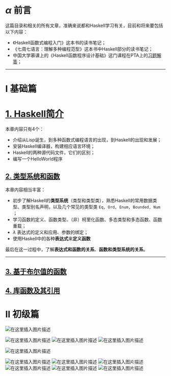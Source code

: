 

# $\alpha$ 前言
这篇目录和相关的所有文章，准确来说都和Haskell学习有关，目前和将来要包括以下内容：
- 《Haskell函数式编程入门》这本书的读书笔记；
- 《七周七语言：理解多种编程范型》这本书中Haskell部分的读书笔记；
- 中国大学慕课上的《Haskell函数程序设计基础》这门课程在PTA上的[习题解答](https://memcpy0.blog.csdn.net/article/details/119140426)；

---
# I 基础篇

# [1. Haskell简介](https://memcpy0.blog.csdn.net/article/details/119140114)
本章内容只有4个：
- 介绍从Lisp诞生，到多种函数式编程语言的出现，到Haskell的出现和发展；
- 安装Haskell编译器，构建相应语言环境；
- Haskell的两种源代码文件，它们的区别；
- 编写一个HelloWorld程序

 
## [2. 类型系统和函数](https://memcpy0.blog.csdn.net/article/details/119045304)
本章内容相当丰富：
- 初步了解Haskell的**类型系统**（类型和类型类），熟悉Haskell的常用数据类型、类型别名声明，以及几个常见的类型类 `Eq, Ord, Enum, Bounded, Num` ；
- 学习函数的定义、函数类型、（非）柯里化函数、多态类型和多态函数、函数重载；
- $\lambda$ 表达式的定义和应用、参数的绑定；
- 使用Haskell中的各种**表达式**来**定义函数**

最后在这一过程中，了解**表达式和函数的关系**、**函数和类型系统的关系**。

---
## [3. 基于布尔值的函数]()
## [4. 库函数及其引用]()
# II 初级篇


![在这里插入图片描述](https://img-blog.csdnimg.cn/b4d5c6600d244be38b24a882c0c7f83d.png?x-oss-process=image/watermark,type_ZmFuZ3poZW5naGVpdGk,shadow_10,text_aHR0cHM6Ly9ibG9nLmNzZG4ubmV0L215UmVhbGl6YXRpb24=,size_16,color_FFFFFF,t_70)


![在这里插入图片描述](https://img-blog.csdnimg.cn/6346d173f17a48e698240cc2d12e7da3.png?x-oss-process=image/watermark,type_ZmFuZ3poZW5naGVpdGk,shadow_10,text_aHR0cHM6Ly9ibG9nLmNzZG4ubmV0L215UmVhbGl6YXRpb24=,size_16,color_FFFFFF,t_70)
![在这里插入图片描述](https://img-blog.csdnimg.cn/2ae8ee15fbe54bfc9ab1f4bec30a582c.png?x-oss-process=image/watermark,type_ZmFuZ3poZW5naGVpdGk,shadow_10,text_aHR0cHM6Ly9ibG9nLmNzZG4ubmV0L215UmVhbGl6YXRpb24=,size_16,color_FFFFFF,t_70)
![在这里插入图片描述](https://img-blog.csdnimg.cn/b3f7f4a015004fe4a5c8475a1ff3dfbf.png?x-oss-process=image/watermark,type_ZmFuZ3poZW5naGVpdGk,shadow_10,text_aHR0cHM6Ly9ibG9nLmNzZG4ubmV0L215UmVhbGl6YXRpb24=,size_16,color_FFFFFF,t_70)

![在这里插入图片描述](https://img-blog.csdnimg.cn/6dd014a130c543dd81b7f377dc9dca5b.png?x-oss-process=image/watermark,type_ZmFuZ3poZW5naGVpdGk,shadow_10,text_aHR0cHM6Ly9ibG9nLmNzZG4ubmV0L215UmVhbGl6YXRpb24=,size_16,color_FFFFFF,t_70)

![在这里插入图片描述](https://img-blog.csdnimg.cn/8c6d1919f4f7455e84eba26a1ce5116c.png?x-oss-process=image/watermark,type_ZmFuZ3poZW5naGVpdGk,shadow_10,text_aHR0cHM6Ly9ibG9nLmNzZG4ubmV0L215UmVhbGl6YXRpb24=,size_16,color_FFFFFF,t_70)
![在这里插入图片描述](https://img-blog.csdnimg.cn/7ff37cedcb0047ee83e9f096167c7081.png?x-oss-process=image/watermark,type_ZmFuZ3poZW5naGVpdGk,shadow_10,text_aHR0cHM6Ly9ibG9nLmNzZG4ubmV0L215UmVhbGl6YXRpb24=,size_16,color_FFFFFF,t_70)
![在这里插入图片描述](https://img-blog.csdnimg.cn/3c0ef9249ff7488e83615281a083a6cb.png?x-oss-process=image/watermark,type_ZmFuZ3poZW5naGVpdGk,shadow_10,text_aHR0cHM6Ly9ibG9nLmNzZG4ubmV0L215UmVhbGl6YXRpb24=,size_16,color_FFFFFF,t_70)
![在这里插入图片描述](https://img-blog.csdnimg.cn/9fb76a128ec147cbaabef5db331afe4c.png?x-oss-process=image/watermark,type_ZmFuZ3poZW5naGVpdGk,shadow_10,text_aHR0cHM6Ly9ibG9nLmNzZG4ubmV0L215UmVhbGl6YXRpb24=,size_16,color_FFFFFF,t_70)
![在这里插入图片描述](https://img-blog.csdnimg.cn/d9380687cd644a1b864d949793df3beb.png?x-oss-process=image/watermark,type_ZmFuZ3poZW5naGVpdGk,shadow_10,text_aHR0cHM6Ly9ibG9nLmNzZG4ubmV0L215UmVhbGl6YXRpb24=,size_16,color_FFFFFF,t_70)
![在这里插入图片描述](https://img-blog.csdnimg.cn/a3fdd6787d8d429f95020cacd507c645.png?x-oss-process=image/watermark,type_ZmFuZ3poZW5naGVpdGk,shadow_10,text_aHR0cHM6Ly9ibG9nLmNzZG4ubmV0L215UmVhbGl6YXRpb24=,size_16,color_FFFFFF,t_70)


